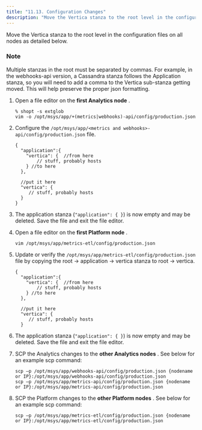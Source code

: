 ```yaml
---
title: "11.13. Configuration Changes"
description: "Move the Vertica stanza to the root level in the configuration files on all nodes as detailed below Multiple stanzas in the root must be separated by commas For example in the webhooks api version a Cassandra stanza follows the Application stanza so you will need to add a comma..."
---
```


Move the Vertica stanza to the root level in the configuration files on all nodes as detailed below.

### Note

Multiple stanzas in the root must be separated by commas. For example, in the webhooks-api version, a Cassandra stanza follows the Application stanza, so you will need to add a comma to the Vertica sub-stanza getting moved. This will help preserve the proper json formatting.

1.  Open a file editor on the **first Analytics node** .

    ```
    % shopt -s extglob
    vim -o /opt/msys/app/+(metrics|webhooks)-api/config/production.json
    ```

2.  Configure the `/opt/msys/app/<metrics and webhooks>-api/config/production.json` file.

    ```
    {
      "application":{
        "vertica": {  //from here
            // stuff, probably hosts
        } //to here
      },

      //put it here
      "vertica": {
         // stuff, probably hosts
      }
    }
    ```

3.  The application stanza (`"application": { }`) is now empty and may be deleted. Save the file and exit the file editor.

4.  Open a file editor on the **first Platform node** .

    `vim /opt/msys/app/metrics-etl/config/production.json`
5.  Update or verify the `/opt/msys/app/metrics-etl/config/production.json` file by copying the root -> application -> vertica stanza to root -> vertica.

    ```
    {
      "application":{
        "vertica": {  //from here
            // stuff, probably hosts
        } //to here
      },

      //put it here
      "vertica": {
         // stuff, probably hosts
      }
    ```

6.  The application stanza (`"application": { }`) is now empty and may be deleted. Save the file and exit the file editor.

7.  SCP the Analytics changes to the **other Analytics nodes** . See below for an example scp command:

    ```
    scp –p /opt/msys/app/webhooks-api/config/production.json {nodename or IP}:/opt/msys/app/webhooks-api/config/production.json
    scp –p /opt/msys/app/metrics-api/config/production.json {nodename or IP}:/opt/msys/app/metrics-api/config/production.json
    ```

8.  SCP the Platform changes to the **other Platform nodes** . See below for an example scp command:

    `scp –p /opt/msys/app/metrics-etl/config/production.json {nodename or IP}:/opt/msys/app/metrics-etl/config/production.json`